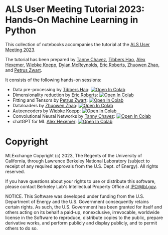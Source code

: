 # ALS User Meeting Tutorial 2023: Hands-On Machine Learning in Python

This collection of notebooks accompanies the tutorial at the [ALS User Meeting 2023](https://als.lbl.gov/2023-user-meeting-tutorials/).

The tutorial has been prepared by 
[Tanny Chavez](https://als.lbl.gov/people/tanny-chavez-esparza/),
[Tibbers Hao](https://als.lbl.gov/people/guanhua-tibbers-hao/),
[Alex Hexemer](https://als.lbl.gov/people/alex-hexemer/),
[Wiebke Koepp](https://als.lbl.gov/people/wiebke-koepp/),
[Dylan McReynolds](https://als.lbl.gov/people/dylan-mcreynolds/), 
[Eric Roberts](https://www.linkedin.com/in/eric-roberts714/), 
[Zhuowen Zhao](https://als.lbl.gov/people/zhuowen-zhao/), and
[Petrus Zwart](https://crd.lbl.gov/divisions/amcr/mathematics-dept/math-for-experimental-data-analysis/people-of-math-for-experimental-data-analysis-group/peter-zwart/).

It consists of the following hands-on sessions:
- Data pre-processing by [Tibbers Hao](https://als.lbl.gov/people/guanhua-tibbers-hao/): 
[![Open In Colab](https://colab.research.google.com/assets/colab-badge.svg)](https://colab.research.google.com/github/mlexchange/als_ml_tutorial/blob/main/1_2_ML_tutorial_DataPreprocessing.ipynb)
- Dimensionality reduction by [Eric Roberts](https://sites.google.com/view/ericjohnroberts/home): 
[![Open In Colab](https://colab.research.google.com/assets/colab-badge.svg)](https://colab.research.google.com/github/mlexchange/als_ml_tutorial/blob/main/1_3_ML_tutorial_DimensionalityReduction.ipynb)
- Fitting and Tensors by [Petrus Zwart](https://crd.lbl.gov/divisions/amcr/mathematics-dept/math-for-experimental-data-analysis/people-of-math-for-experimental-data-analysis-group/peter-zwart/): 
[![Open In Colab](https://colab.research.google.com/assets/colab-badge.svg)](https://colab.research.google.com/github/mlexchange/als_ml_tutorial/blob/main/2_1_ML_tutorial_FittingBasics.ipynb)
- Dataloaders by [Zhuowen Zhao](https://als.lbl.gov/people/zhuowen-zhao/): 
[![Open In Colab](https://colab.research.google.com/assets/colab-badge.svg)](https://colab.research.google.com/github/mlexchange/als_ml_tutorial/blob/main/2_2_ML_tutorial_DataLoading.ipynb)
- Autoencoders by [Wiebke Koepp](https://als.lbl.gov/people/wiebke-koepp/): 
[![Open In Colab](https://colab.research.google.com/assets/colab-badge.svg)](https://colab.research.google.com/github/mlexchange/als_ml_tutorial/blob/main/3_2_ML_tutorial_Network.ipynb)
- Convolutional Neural Networks by [Tanny Chavez](https://als.lbl.gov/people/tanny-chavez-esparza/): [![Open In Colab](https://colab.research.google.com/assets/colab-badge.svg)](https://colab.research.google.com/github/mlexchange/als_ml_tutorial/blob/main/3_4_ML_tutorial_CNN.ipynb)
- chatGPT for ML [Alex Hexemer](https://als.lbl.gov/people/alex-hexemer/): [![Open In Colab](https://colab.research.google.com/assets/colab-badge.svg)](https://colab.research.google.com/github/mlexchange/als_ml_tutorial/blob/main/4_1_ML_tutorial_chatGPT.ipynb)

# Copyright

MLExchange Copyright (c) 2023, The Regents of the University of California, through Lawrence Berkeley National Laboratory (subject to receipt of any required approvals from the U.S. Dept. of Energy). All rights reserved.

If you have questions about your rights to use or distribute this software, please contact Berkeley Lab's Intellectual Property Office at IPO@lbl.gov.

NOTICE. This Software was developed under funding from the U.S. Department of Energy and the U.S. Government consequently retains certain rights. As such, the U.S. Government has been granted for itself and others acting on its behalf a paid-up, nonexclusive, irrevocable, worldwide license in the Software to reproduce, distribute copies to the public, prepare derivative works, and perform publicly and display publicly, and to permit others to do so.
